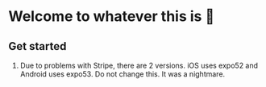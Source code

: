 # Welcome to whatever this is 👋



## Get started

1. Due to problems with Stripe, there are 2 versions.  iOS uses expo52 and Android uses expo53.  Do not change this.  It was a nightmare.
